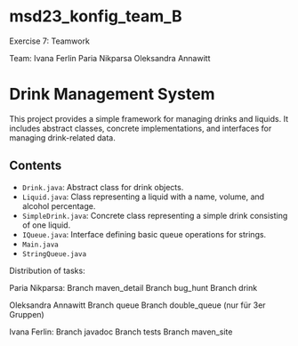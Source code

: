 # msd23_konfig_team_B
Exercise 7: Teamwork

Team: 
Ivana Ferlin
Paria Nikparsa
Oleksandra Annawitt


# Drink Management System

This project provides a simple framework for managing drinks and liquids. It includes abstract classes, concrete implementations, and interfaces for managing drink-related data.

## Contents

- `Drink.java`: Abstract class for drink objects.
- `Liquid.java`: Class representing a liquid with a name, volume, and alcohol percentage.
- `SimpleDrink.java`: Concrete class representing a simple drink consisting of one liquid.
- `IQueue.java`: Interface defining basic queue operations for strings.
- `Main.java`
- `StringQueue.java`


Distribution of tasks:

Paria Nikparsa:
Branch maven_detail
Branch bug_hunt
Branch drink

Oleksandra Annawitt
Branch queue
Branch double_queue (nur für 3er Gruppen)

Ivana Ferlin:
Branch javadoc
Branch tests
Branch maven_site